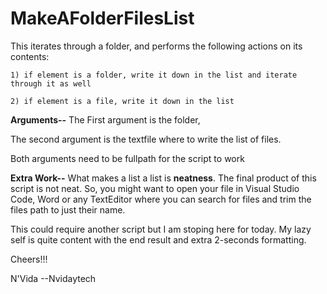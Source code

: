 # MakeAFolderFilesList

 This iterates through a folder, and performs the following actions on its contents:
 
	1) if element is a folder, write it down in the list and iterate through it as well

	2) if element is a file, write it down in the list 


**Arguments--**
The First argument is the folder, 

The second argument is the textfile where to write the list of files.

Both arguments need to be fullpath for the script to work






**Extra Work--**
What makes a list a list is **neatness**. The final product of this script is not neat. 
So, you might want to open your file in Visual Studio Code, Word or any TextEditor where you can search for files and trim the files path to just their name. 

This could require another script but I am stoping here for today. My lazy self is quite content with the end result and extra 2-seconds formatting.



Cheers!!!

N'Vida 
--Nvidaytech



 
